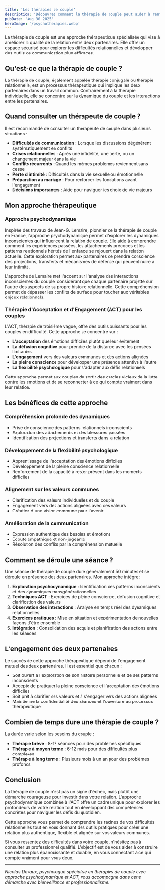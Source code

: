 ```yaml
---
title: 'Les thérapies de couple'
description: 'Découvrez comment la thérapie de couple peut aider à renforcer votre relation, améliorer la communication et résoudre les conflits dans votre couple.'
pubDate: 'Aug 30 2025'
heroImage: '/psychotherapies.webp'
---
```


La thérapie de couple est une approche thérapeutique spécialisée qui vise à améliorer la qualité de la relation entre deux partenaires. Elle offre un espace sécurisé pour explorer les difficultés relationnelles et développer des outils de communication plus efficaces.

## Qu'est-ce que la thérapie de couple ?

La thérapie de couple, également appelée thérapie conjugale ou thérapie relationnelle, est un processus thérapeutique qui implique les deux partenaires dans un travail commun. Contrairement à la thérapie individuelle, elle se concentre sur la dynamique du couple et les interactions entre les partenaires.

## Quand consulter un thérapeute de couple ?

Il est recommandé de consulter un thérapeute de couple dans plusieurs situations :

- **Difficultés de communication** : Lorsque les discussions dégénèrent systématiquement en conflits
- **Crises relationnelles** : Après une infidélité, une perte, ou un changement majeur dans la vie
- **Conflits récurrents** : Quand les mêmes problèmes reviennent sans cesse
- **Perte d'intimité** : Difficultés dans la vie sexuelle ou émotionnelle
- **Préparation au mariage** : Pour renforcer les fondations avant l'engagement
- **Décisions importantes** : Aide pour naviguer les choix de vie majeurs

## Mon approche thérapeutique

### Approche psychodynamique
Inspirée des travaux de Jean-G. Lemaire, pionnier de la thérapie de couple en France, l'approche psychodynamique permet d'explorer les dynamiques inconscientes qui influencent la relation de couple. Elle aide à comprendre comment les expériences passées, les attachements précoces et les patterns relationnels hérités de l'enfance se rejouent dans la relation actuelle. Cette exploration permet aux partenaires de prendre conscience des projections, transferts et mécanismes de défense qui peuvent nuire à leur intimité.

L'approche de Lemaire met l'accent sur l'analyse des interactions inconscientes du couple, considérant que chaque partenaire projette sur l'autre des aspects de sa propre histoire relationnelle. Cette compréhension permet de dépasser les conflits de surface pour toucher aux véritables enjeux relationnels.

### Thérapie d'Acceptation et d'Engagement (ACT) pour les couples
L'ACT, thérapie de troisième vague, offre des outils puissants pour les couples en difficulté. Cette approche se concentre sur :

- **L'acceptation** des émotions difficiles plutôt que leur évitement
- **La défusion cognitive** pour prendre de la distance avec les pensées limitantes
- **L'engagement** vers des valeurs communes et des actions alignées
- **La pleine conscience** pour développer une présence attentive à l'autre
- **La flexibilité psychologique** pour s'adapter aux défis relationnels

Cette approche permet aux couples de sortir des cercles vicieux de la lutte contre les émotions et de se reconnecter à ce qui compte vraiment dans leur relation.

## Les bénéfices de cette approche

### Compréhension profonde des dynamiques
- Prise de conscience des patterns relationnels inconscients
- Exploration des attachements et des blessures passées
- Identification des projections et transferts dans la relation

### Développement de la flexibilité psychologique
- Apprentissage de l'acceptation des émotions difficiles
- Développement de la pleine conscience relationnelle
- Renforcement de la capacité à rester présent dans les moments difficiles

### Alignement sur les valeurs communes
- Clarification des valeurs individuelles et du couple
- Engagement vers des actions alignées avec ces valeurs
- Création d'une vision commune pour l'avenir

### Amélioration de la communication
- Expression authentique des besoins et émotions
- Écoute empathique et non-jugeante
- Résolution des conflits par la compréhension mutuelle

## Comment se déroule une séance ?

Une séance de thérapie de couple dure généralement 50 minutes et se déroule en présence des deux partenaires. Mon approche intègre :

1. **Exploration psychodynamique** : Identification des patterns inconscients et des dynamiques transgénérationnelles
2. **Techniques ACT** : Exercices de pleine conscience, défusion cognitive et clarification des valeurs
3. **Observation des interactions** : Analyse en temps réel des dynamiques relationnelles
4. **Exercices pratiques** : Mise en situation et expérimentation de nouvelles façons d'être ensemble
5. **Intégration** : Consolidation des acquis et planification des actions entre les séances

## L'engagement des deux partenaires

Le succès de cette approche thérapeutique dépend de l'engagement mutuel des deux partenaires. Il est essentiel que chacun :

- Soit ouvert à l'exploration de son histoire personnelle et de ses patterns inconscients
- Accepte de pratiquer la pleine conscience et l'acceptation des émotions difficiles
- Soit prêt à clarifier ses valeurs et à s'engager vers des actions alignées
- Maintienne la confidentialité des séances et l'ouverture au processus thérapeutique

## Combien de temps dure une thérapie de couple ?

La durée varie selon les besoins du couple :
- **Thérapie brève** : 8-12 séances pour des problèmes spécifiques
- **Thérapie à moyen terme** : 6-12 mois pour des difficultés plus complexes
- **Thérapie à long terme** : Plusieurs mois à un an pour des problèmes profonds

## Conclusion

La thérapie de couple n'est pas un signe d'échec, mais plutôt une démarche courageuse pour investir dans votre relation. L'approche psychodynamique combinée à l'ACT offre un cadre unique pour explorer les profondeurs de votre relation tout en développant des compétences concrètes pour naviguer les défis du quotidien.

Cette approche vous permet de comprendre les racines de vos difficultés relationnelles tout en vous donnant des outils pratiques pour créer une relation plus authentique, flexible et alignée sur vos valeurs communes.

Si vous ressentez des difficultés dans votre couple, n'hésitez pas à consulter un professionnel qualifié. L'objectif est de vous aider à construire une relation plus épanouissante et durable, en vous connectant à ce qui compte vraiment pour vous deux.

---

*Nicolas Devaux, psychologue spécialisé en thérapies de couple avec approche psychodynamique et ACT, vous accompagne dans cette démarche avec bienveillance et professionnalisme.*